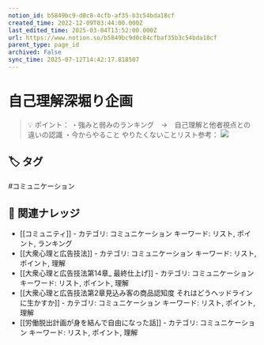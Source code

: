 ```yaml
---
notion_id: b5849bc9-d0c8-4cfb-af35-b3c54bda18cf
created_time: 2022-12-09T03:44:00.000Z
last_edited_time: 2025-03-04T13:52:00.000Z
url: https://www.notion.so/b5849bc9d0c84cfbaf35b3c54bda18cf
parent_type: page_id
archived: False
sync_time: 2025-07-12T14:42:17.818507
---
```


# 自己理解深堀り企画

> 💡 ポイント：
・強みと弱みのランキング　→　自己理解と他者視点との違いの認識
・今からやること
やりたくないことリスト参考：
![](https://prod-files-secure.s3.us-west-2.amazonaws.com/736adce6-a3a4-4a64-9f74-d9aa055c96d2/451b6aed-d3d1-4549-825b-3b48cc3dcb75/Untitled.png?X-Amz-Algorithm=AWS4-HMAC-SHA256&X-Amz-Content-Sha256=UNSIGNED-PAYLOAD&X-Amz-Credential=ASIAZI2LB4664GVO3LOX%2F20250719%2Fus-west-2%2Fs3%2Faws4_request&X-Amz-Date=20250719T035837Z&X-Amz-Expires=3600&X-Amz-Security-Token=IQoJb3JpZ2luX2VjEIT%2F%2F%2F%2F%2F%2F%2F%2F%2F%2FwEaCXVzLXdlc3QtMiJHMEUCIG95MTN6jLYGIl%2BeSz06V8XwQwLiCmA5xlM96FhJhUKYAiEA4kIYiqfZiSFeAptODLyy4aYiDC2yIFtMp5UCFDKeTZsqiAQInf%2F%2F%2F%2F%2F%2F%2F%2F%2F%2FARAAGgw2Mzc0MjMxODM4MDUiDEdbXTEH7U1h86V1qyrcA8FGxJUJqelW977kd7w4N8Y6L4KPlkzHbxjG1nBOMFRlY2sSHu9%2B8gUIwQ307fR46bcrSMzbHI6s1OGNqnPXJJcwCyuhqyT9E7cOODGEkHJM3ZpPPRCX1W8ZqNAqXHUJVwG4VHH6tFZnr598eNcIuNoV5z6o94b1zpIzFKqdMFOUiSLInVBZ%2BKkQ9m3rLPJwOEmyQBEc2AbPh%2BQUUuOCpT3kNO4vIrtycp%2B2IqEmI0HsQrv6gAMhbfJ9oQmnW9Btka0AP6PlEvTHgMR%2BKDtQZBr7%2FlvyG58EF1iL4%2FH5fd6r4Dn6hYz%2F6KRHXFd0kPRIzxEFO3O4yp00X3mOIiuEBRHWEC3%2F898z1Rwff4i5NjcFciYyrX8X7ATzHZJlazqSNp9NH8dAsIrpQZXQaxn09166cPAr7PCadPsKRS7%2FFg9ydDgAf6Z5D0bnBiephQjsc1K4GQdwHQBGxnx993wRWQVG58p7Ppm2G5oF%2BGiQIwG81RvJeltjZWr9Uy%2Ba8%2FSAibu9PvlnaQ3zMb7GYbKOsIP2AFp5wzWZIiuOjaDpYzDdn9JUgSdQU2BNRUKftrL3JZiqP%2BHAU4FkpEXhP6QVtIH1vcDexmxNIdSWO2b2N02L1MsG3HI8mzabOhV3MK%2Bq7MMGOqUBHgmT7l8mQuqJHmjYPwY947yOH1jJsHCuoCQRcz3I%2Fvn7l%2F3To5zytHnDCOrKenfRV3%2FWYvJc2bBKsw%2B%2BjSKyakatNOTU9bmgszAvm4bWkDAQdjVV2l%2FPLeiM%2F2DCrPLW9KdnTf1MwBJEMcczLAKxknwlczOnyMVaRTbSZM4n%2BfUZeghGw51XAfVA9h7n6YUnpIA98QUaLvw4GEQoOM1iZJUWuYan&X-Amz-Signature=5199092e2d2bd7591d108434faefeb5cb16f3d454b4c5b3b7da59cd1b81435f9&X-Amz-SignedHeaders=host&x-amz-checksum-mode=ENABLED&x-id=GetObject)

## 🏷️ タグ
#コミュニケーション

## 🔗 関連ナレッジ
- [[コミュニティ]] - カテゴリ: コミュニケーション キーワード: リスト, ポイント, ランキング
- [[大衆心理と広告技法]] - カテゴリ: コミュニケーション キーワード: リスト, ポイント, 理解
- [[大衆心理と広告技法第14章_ 最終仕上げ]] - カテゴリ: コミュニケーション キーワード: リスト, ポイント, 理解
- [[大衆心理と広告技法第2章見込み客の商品認知度  それはどうヘッドラインに生かすか]] - カテゴリ: コミュニケーション キーワード: リスト, ポイント, 理解
- [[労働脱出計画が身を結んで自由になった話]] - カテゴリ: コミュニケーション キーワード: リスト, ポイント, 理解
